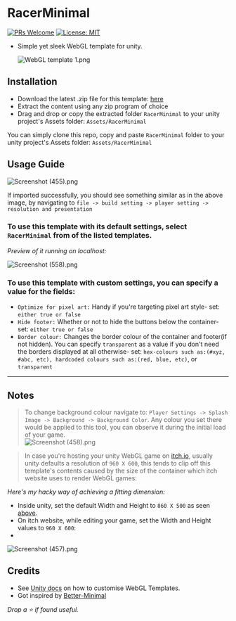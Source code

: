 # RacerMinimal
[![PRs Welcome](https://img.shields.io/badge/PRs-welcome-blue.svg)](http://makeapullrequest.com) [![License: MIT](https://img.shields.io/badge/License-MIT-blue.svg)](https://github.com/ebukaracer/ebukaracer/blob/ebukaracer-resources/LICENSE.md)

- Simple yet sleek WebGL template for unity.
	
	![WebGL template 1.png](https://github.com/ebukaracer/ebukaracer/blob/ebukaracer-resources/RacerMinimal-Images/WebGL%20template.png)


## Installation
- Download the latest .zip file for this template: [here](https://github.com/ebukaracer/RacerMinimal/releases)
- Extract the content using any zip program of choice
- Drag and drop or copy the extracted folder `RacerMinimal` to your unity project's Assets folder: `Assets/RacerMinimal`

You can simply clone this repo, copy and paste `RacerMinimal` folder to your unity project's Assets folder: `Assets/RacerMinimal`

## Usage Guide

![Screenshot (455).png](https://github.com/ebukaracer/ebukaracer/blob/ebukaracer-resources/RacerMinimal-Images/Screenshot%20(455).png)

If  imported successfully, you should see something similar as in the above image, by navigating to `file -> build setting -> player setting -> resolution and presentation`

### To use this template with its default settings, select `RacerMinimal` from of the listed templates.

*Preview of it running on localhost:*

  ![Screenshot (558).png](https://github.com/ebukaracer/ebukaracer/blob/ebukaracer-resources/RacerMinimal-Images/Screenshot%20(558).png)

### To use this template with custom settings, you can specify a value for the fields:
- `Optimize for pixel art:` Handy if you're targeting pixel art style- set: `either true or false`
- `Hide footer:` Whether or not to hide the buttons below the container- set: `either true or false`
- `Border colour:` Changes the border colour of the container and footer(if not hidden). You can specify `transparent` as a value if you don't need the borders displayed at all otherwise- set: `hex-colours such as:(#xyz, #abc, etc), hardcoded colours such as:(red, blue, etc)`,  or `transparent`

---

## Notes
> To change background colour navigate to: `Player Settings -> Splash Image -> Background -> Background Color`. Any colour you set there would be applied to this tool, you can observe it during the initial load of your game.  
   ![Screenshot (458).png](https://github.com/ebukaracer/ebukaracer/blob/ebukaracer-resources/RacerMinimal-Images/Screenshot%20(458).png)

> In case you're hosting your unity WebGL game on [itch.io](itch.io), usually unity defaults a resolution of `960 X 600`, this tends to clip off this template's contents caused by the size of the container which itch website uses to render WebGL games:

*Here's my hacky way of achieving a fitting dimension:*

- Inside unity, set the default Width and Height to `860 X 500`  as seen [above](https://github.com/ebukaracer/RacerMinimal?tab=readme-ov-file#usage-guide).
- On itch website, while editing your game, set the Width and Height values to `960 X 600`:
- 
![Screenshot (457).png](https://github.com/ebukaracer/ebukaracer/blob/ebukaracer-resources/RacerMinimal-Images/Screenshot%20(457).png)  

## Credits
- See [Unity docs](https://docs.unity3d.com/Manual/webgl-templates.html) on how to customise WebGL Templates.
- Got inspired by [Better-Minimal](https://seansleblanc.itch.io/better-minimal-webgl-template) 

*Drop a ⭐ if found useful.*